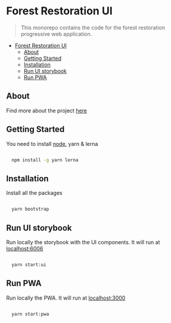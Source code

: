 # Forest Restoration UI

> This monorepo contains the code for the forest restoration progressive web application.

- [Forest Restoration UI](#forest-restoration-ui)
  - [About](#about)
  - [Getting Started](#getting-started)
  - [Installation](#installation)
  - [Run UI storybook](#run-ui-storybook)
  - [Run PWA](#run-pwa)

## About

Find more about the project [here](https://drive.google.com/drive/folders/1WFFxw82sffyXTs-3liRE7-qbZ3dvEKc9?usp=sharing)

## Getting Started

You need to install [node](https://nodejs.org/en/), yarn & lerna

```bash

  npm install -g yarn lerna
```

## Installation

Install all the packages

```bash

  yarn bootstrap
```

## Run UI storybook

Run locally the storybook with the UI components. It will run at [localhost:6006](localhost:6006)

```bash

  yarn start:ui
```

## Run PWA

Run locally the PWA. It will run at [localhost:3000](localhost:3000)

```bash

  yarn start:pwa
```
